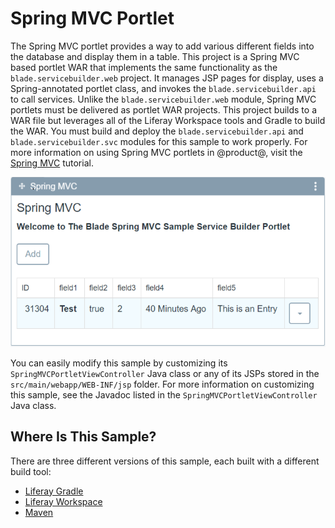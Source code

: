 # Spring MVC Portlet

The Spring MVC portlet provides a way to add various different fields into the
database and display them in a table. This project is a Spring MVC based portlet
WAR that implements the same functionality as the `blade.servicebuilder.web`
project. It manages JSP pages for display, uses a Spring-annotated portlet
class, and invokes the `blade.servicebuilder.api` to call services. Unlike the
`blade.servicebuilder.web` module, Spring MVC portlets must be delivered as
portlet WAR projects. This project builds to a WAR file but leverages all of the
Liferay Workspace tools and Gradle to build the WAR. You must build and deploy
the `blade.servicebuilder.api` and `blade.servicebuilder.svc` modules for this
sample to work properly. For more information on using Spring MVC portlets in
@product@, visit the
[Spring MVC](/develop/tutorials/-/knowledge_base/7-0/spring-mvc) tutorial.

![Figure 1: Click *Add* and fill out the sample fields to generate a custom entry in the portlet's table.](../../images/spring-mvc-portlet.png)

You can easily modify this sample by customizing its
`SpringMVCPortletViewController` Java class or any of its JSPs stored in the
`src/main/webapp/WEB-INF/jsp` folder. For more information on customizing this
sample, see the Javadoc listed in the `SpringMVCPortletViewController` Java
class.

## Where Is This Sample?

There are three different versions of this sample, each built with a different
build tool:

- [Liferay Gradle](https://github.com/liferay/liferay-blade-samples/tree/master/liferay-gradle/blade.portlet.springmvc)
- [Liferay Workspace](https://github.com/liferay/liferay-blade-samples/tree/master/liferay-workspace/wars/blade.portlet.springmvc)
- [Maven](https://github.com/liferay/liferay-blade-samples/tree/master/maven/blade.portlet.springmvc)